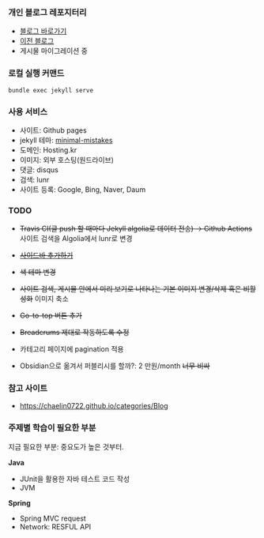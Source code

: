 ### 개인 블로그 레포지터리
- [블로그 바로가기](https://luciddevlog.kr)
- [이전 블로그](https://dearmysolitude.tistory.com/)
- 게시물 마이그레이션 중

### 로컬 실행 커맨드

```
bundle exec jekyll serve
```

### 사용 서비스
- 사이트: Github pages
- jekyll 테마: [minimal-mistakes](https://mmistakes.github.io/minimal-mistakes/)
- 도메인: Hosting.kr
- 이미지: 외부 호스팅(원드라이브)
- 댓글: disqus
- 검색: lunr
- 사이트 등록: Google, Bing, Naver, Daum

### TODO
- ~~Travis CI(글 push 할 때마다 Jekyll algolia로 데이터 전송) → Github Actions~~ 사이트 검색을 Algolia에서 lunr로 변경

- ~~[사이드바 추가하기](https://enidanny.github.io/github%20blog/github-sidebar/)~~

- ~~색 테마 변경~~

- ~~사이트 검색, 게시물 안에서 미리 보기로 나타나는 기본 이미지 변경/삭제 혹은 비활성화~~ 이미지 축소

- ~~Go-to-top 버튼 추가~~

- ~~Breadcrums 제대로 작동하도록 수정~~

- 카테고리 페이지에 pagination 적용

- Obsidian으로 옮겨서 퍼블리시를 할까?: 2 만원/month ~~너무 비싸~~

### 참고 사이트

- https://chaelin0722.github.io/categories/Blog

### 주제별 학습이 필요한 부분
지금 필요한 부분: 중요도가 높은 것부터.

**Java**

- JUnit을 활용한 자바 테스트 코드 작성
- JVM

**Spring**

- Spring MVC request
- Network: RESFUL API